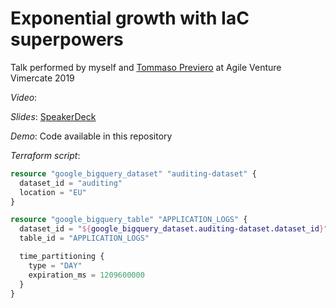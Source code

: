 # Exponential growth with IaC superpowers

Talk performed by myself and [Tommaso Previero](https://github.com/eltomato) at Agile Venture Vimercate 2019

*Video*:

*Slides*: [SpeakerDeck](https://speakerdeck.com/araknoid/exponential-growth-with-iac-superpowers-b2a87f68-4ba3-4200-9b3b-46a2618e2b3b)

*Demo*: Code available in this repository

*Terraform script*:
```terraform
resource "google_bigquery_dataset" "auditing-dataset" {
  dataset_id = "auditing"
  location = "EU"
}

resource "google_bigquery_table" "APPLICATION_LOGS" {
  dataset_id = "${google_bigquery_dataset.auditing-dataset.dataset_id}"
  table_id = "APPLICATION_LOGS"

  time_partitioning {
    type = "DAY"
    expiration_ms = 1209600000
  }
}
``` 
